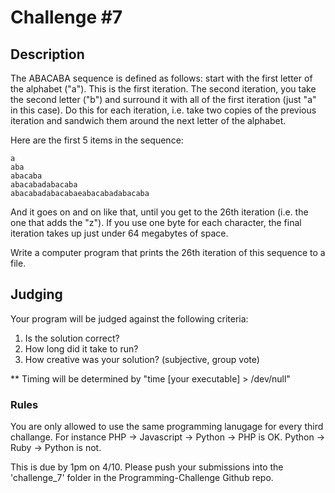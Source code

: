 Challenge #7
============

## Description

The ABACABA sequence is defined as follows: start with the first letter of the alphabet ("a"). This is the first iteration. The second iteration, you take the second letter ("b") and surround it with all of the first iteration (just "a" in this case). Do this for each iteration, i.e. take two copies of the previous iteration and sandwich them around the next letter of the alphabet.

Here are the first 5 items in the sequence:

	a
	aba
	abacaba
	abacabadabacaba
	abacabadabacabaeabacabadabacaba

And it goes on and on like that, until you get to the 26th iteration (i.e. the one that adds the "z"). If you use one byte for each character, the final iteration takes up just under 64 megabytes of space.

Write a computer program that prints the 26th iteration of this sequence to a file.


## Judging

Your program will be judged against the following criteria:

1. Is the solution correct?
2. How long did it take to run?
3. How creative was your solution? (subjective, group vote)

** Timing will be determined by "time [your executable] > /dev/null"

### Rules

You are only allowed to use the same programming lanugage for every third challange.  For instance PHP -> Javascript -> Python -> PHP is OK.  Python -> Ruby -> Python is not.

This is due by 1pm on 4/10.  Please push your submissions into the 'challenge_7' folder in the Programming-Challenge Github repo.